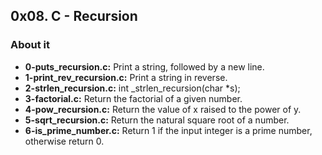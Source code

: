 ## 0x08. C - Recursion

### About it

- **0-puts_recursion.c:** Print a string, followed by a new line.
- **1-print_rev_recursion.c:** Print a string in reverse.
- **2-strlen_recursion.c:** int _strlen_recursion(char *s);
- **3-factorial.c:** Return the factorial of a given number.
- **4-pow_recursion.c:** Return the value of x raised to the power of y.
- **5-sqrt_recursion.c:** Return the natural square root of a number.
- **6-is_prime_number.c:** Return 1 if the input integer is a prime number, otherwise return 0.